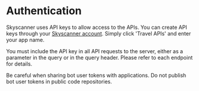 # Authentication

Skyscanner uses API keys to allow access to the APIs. You can create API keys through your [Skyscanner account](http://portal.business.skyscanner.net/en-gb/accounts/login/). Simply click 'Travel APIs' and enter your app name.

You must include the API key in all API requests to the server, either as a parameter in the query or in the query header. Please refer to each endpoint for details.

<aside class="warning">
Be careful when sharing bot user tokens with applications. Do not publish bot user tokens in public code repositories.
</aside>